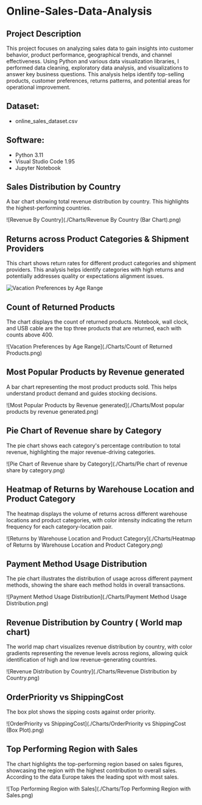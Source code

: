 # Online-Sales-Data-Analysis

## Project Description 
This project focuses on analyzing sales data to gain insights into customer behavior, product performance, geographical trends, and channel effectiveness. Using Python and various data visualization libraries, I performed data cleaning, exploratory data analysis, and visualizations to answer key business questions. This analysis helps identify top-selling products, customer preferences, returns patterns, and potential areas for operational improvement.

## Dataset:
- online_sales_dataset.csv

## Software:
- Python 3.11
- Visual Studio Code 1.95
- Jupyter Notebook

## Sales Distribution by Country
A bar chart showing total revenue distribution by country. This highlights the highest-performing countries.

![Revenue By Country](./Charts/Revenue By Country (Bar Chart).png)

## Returns across Product Categories & Shipment Providers
This chart shows return rates for different product categories and shipment providers. This analysis helps identify categories with high returns and potentially addresses quality or expectations alignment issues.

![Vacation Preferences by Age Range](./Charts/Vacation%20Preferences%20by%20Age%20Range.png)

## Count of Returned Products
The chart displays the count of returned products. Notebook, wall clock, and USB cable are the top three products that are returned, each with counts above 400.

![Vacation Preferences by Age Range](./Charts/Count of Returned Products.png)

## Most Popular Products by Revenue generated
A bar chart representing the most product products sold. This helps understand product demand and guides stocking decisions.

![Most Popular Products by Revenue generated](./Charts/Most popular products by revenue generated.png)

## Pie Chart of Revenue share by Category
The pie chart shows each category's percentage contribution to total revenue, highlighting the major revenue-driving categories.

![Pie Chart of Revenue share by Category](./Charts/Pie chart of revenue share by category.png)

## Heatmap of Returns by Warehouse Location and Product Category
The heatmap displays the volume of returns across different warehouse locations and product categories, with color intensity indicating the return frequency for each category-location pair.

![Returns by Warehouse Location and Product Category](./Charts/Heatmap of Returns by Warehouse Location and Product Category.png)

## Payment Method Usage Distribution
The pie chart illustrates the distribution of usage across different payment methods, showing the share each method holds in overall transactions.

![Payment Method Usage Distribution](./Charts/Payment Method Usage Distribution.png)

##  Revenue Distribution by Country ( World map chart)
The world map chart visualizes revenue distribution by country, with color gradients representing the revenue levels across regions, allowing quick identification of high and low revenue-generating countries.

![Revenue Distribution by Country](./Charts/Revenue Distribution by Country.png)

## OrderPriority vs ShippingCost
The box plot shows the sipping costs against order priority.

![OrderPriority vs ShippingCost](./Charts/OrderPriority vs ShippingCost (Box Plot).png)

## Top Performing Region with Sales
The chart highlights the top-performing region based on sales figures, showcasing the region with the highest contribution to overall sales. According to the data Europe takes the leading spot with most sales.

![Top Performing Region with Sales](./Charts/Top Performing Region with Sales.png)

